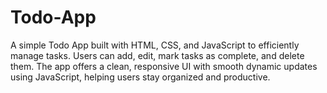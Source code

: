 # Todo-App
A simple Todo App built with HTML, CSS, and JavaScript to efficiently manage tasks. Users can add, edit, mark tasks as complete, and delete them. The app offers a clean, responsive UI with smooth dynamic updates using JavaScript, helping users stay organized and productive.
